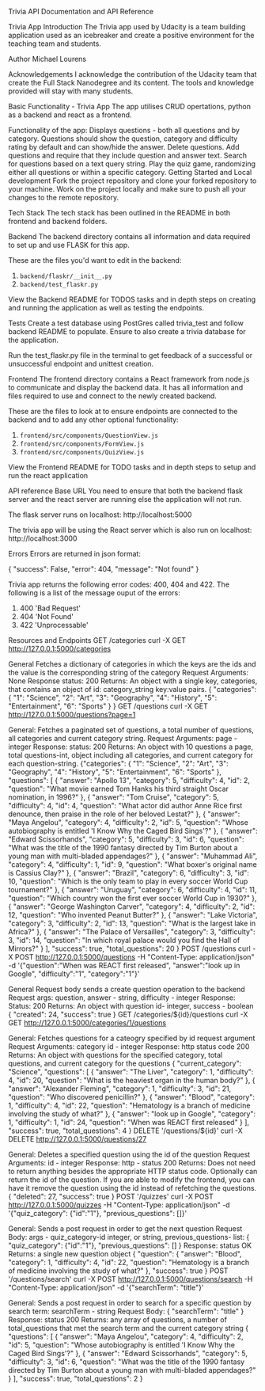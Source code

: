 Trivia API
Documentation and API Reference

Trivia App Introduction
The Trivia app used by Udacity is a team building application used as an icebreaker and create a positive environment for the teaching team and students.

Author
Michael Lourens

Acknowledgements
I acknowledge the contribution of the Udacity team that create the Full Stack Nanodegree and its content. The tools and knowledge provided will stay with many students.

Basic Functionality - Trivia App
The app utilises CRUD opertations, python as a backend and react as a frontend.

Functionality of the app:
Displays questions - both all questions and by category. Questions should show the question, category and difficulty rating by default and can show/hide the answer.
Delete questions.
Add questions and require that they include question and answer text.
Search for questions based on a text query string.
Play the quiz game, randomizing either all questions or within a specific category.
Getting Started and Local development
Fork the project repository and clone your forked repository to your machine. Work on the project locally and make sure to push all your changes to the remote repository.

Tech Stack
The tech stack has been outlined in the README in both frontend and backend folders.

Backend
The backend directory contains all information and data required to set up and use FLASK for this app.

These are the files you'd want to edit in the backend:

1. `backend/flaskr/__init__.py`
2. `backend/test_flaskr.py`

View the Backend README for TODOS tasks and in depth steps on creating and running the application as well as testing the endpoints.

Tests
Create a test database using PostGres called trivia_test and follow backend README to populate. Ensure to also create a trivia database for the application.

Run the test_flaskr.py file in the terminal to get feedback of a successful or unsuccessful endpoint and unittest creation.

Frontend
The frontend directory contains a React framework from node.js to communicate and display the backend data. It has all information and files required to use and connect to the newly created backend.

These are the files to look at to ensure endpoints are connected to the backend and to add any other optional functionality:

1. `frontend/src/components/QuestionView.js`
2. `frontend/src/components/FormView.js`
3. `frontend/src/components/QuizView.js`

View the Frontend README for TODO tasks and in depth steps to setup and run the react application

API reference
Base URL
You need to ensure that both the backend flask server and the react server are running else the application will not run.

The flask server runs on localhost: http://localhost:5000

The trivia app will be using the React server which is also run on localhost: http://localhost:3000

Errors
Errors are returned in json format:

{
"success": False,
"error": 404,
"message": "Not found"
}

Trivia app returns the following error codes: 400, 404 and 422. The following is a list of the message ouput of the errors:

1. 400 'Bad Request'
2. 404 'Not Found'
3. 422 'Unprocessable'

Resources and Endpoints
GET /categories curl -X GET http://127.0.0.1:5000/categories

General
Fetches a dictionary of categories in which the keys are the ids and the value is the corresponding string of the category
Request Arguments: None
Response
status: 200
Returns: An object with a single key, categories, that contains an object of id: category_string key:value pairs.
{
"categories": {
"1": "Science",
"2": "Art",
"3": "Geography",
"4": "History",
"5": "Entertainment",
"6": "Sports"
}
}
GET /questions curl -X GET http://127.0.0.1:5000/questions?page=1

General:
Fetches a paginated set of questions, a total number of questions, all categories and current category string.
Request Arguments: page - integer
Response:
status: 200
Returns: An object with 10 questions a page, total questions-int, object including all categories, and current category for each question-string.
{"categories": {
"1": "Science",
"2": "Art",
"3": "Geography",
"4": "History",
"5": "Entertainment",
"6": "Sports"
},
"questions": [
{
"answer": "Apollo 13",
"category": 5,
"difficulty": 4,
"id": 2,
"question": "What movie earned Tom Hanks his third straight Oscar nomination, in 1996?"
},
{
"answer": "Tom Cruise",
"category": 5,
"difficulty": 4,
"id": 4,
"question": "What actor did author Anne Rice first denounce, then praise in the role of her beloved Lestat?"
},
{
"answer": "Maya Angelou",
"category": 4,
"difficulty": 2,
"id": 5,
"question": "Whose autobiography is entitled 'I Know Why the Caged Bird Sings'?"
},
{
"answer": "Edward Scissorhands",
"category": 5,
"difficulty": 3,
"id": 6,
"question": "What was the title of the 1990 fantasy directed by Tim Burton about a young man with multi-bladed appendages?"
},
{
"answer": "Muhammad Ali",
"category": 4,
"difficulty": 1,
"id": 9,
"question": "What boxer's original name is Cassius Clay?"
},
{
"answer": "Brazil",
"category": 6,
"difficulty": 3,
"id": 10,
"question": "Which is the only team to play in every soccer World Cup tournament?"
},
{
"answer": "Uruguay",
"category": 6,
"difficulty": 4,
"id": 11,
"question": "Which country won the first ever soccer World Cup in 1930?"
},
{
"answer": "George Washington Carver",
"category": 4,
"difficulty": 2,
"id": 12,
"question": "Who invented Peanut Butter?"
},
{
"answer": "Lake Victoria",
"category": 3,
"difficulty": 2,
"id": 13,
"question": "What is the largest lake in Africa?"
},
{
"answer": "The Palace of Versailles",
"category": 3,
"difficulty": 3,
"id": 14,
"question": "In which royal palace would you find the Hall of Mirrors?"
}
],
"success": true,
"total_questions": 20
}
POST /questions curl -X POST http://127.0.0.1:5000/questions -H "Content-Type: application/json" -d '{"question":"When was REACT first released", "answer":"look up in Google", "difficulty":"1", "category":"1"}'

General
Request body
sends a create question operation to the backend
Request args: question, answer - string, difficulty - integer
Response:
Status: 200
Returns: An object with question id- integer, success - boolean
{
"created": 24,
"success": true
}
GET /categories/${id}/questions curl -X GET http://127.0.0.1:5000/categories/1/questions

General:
Fetches questions for a cateogry specified by id request argument
Request Arguments: category id - integer
Response: http status code 200
Returns: An object with questions for the specified category, total questions, and current category for the questions
{
"current_category": "Science",
"questions": [
{
"answer": "The Liver",
"category": 1,
"difficulty": 4,
"id": 20,
"question": "What is the heaviest organ in the human body?"
},
{
"answer": "Alexander Fleming",
"category": 1,
"difficulty": 3,
"id": 21,
"question": "Who discovered penicillin?"
},
{
"answer": "Blood",
"category": 1,
"difficulty": 4,
"id": 22,
"question": "Hematology is a branch of medicine involving the study of what?"
},
{
"answer": "look up in Google",
"category": 1,
"difficulty": 1,
"id": 24,
"question": "When was REACT first released"
}
],
"success": true,
"total_questions": 4
}
DELETE '/questions/${id}' curl -X DELETE http://127.0.0.1:5000/questions/27

General:
Deletes a specified question using the id of the question
Request Arguments: id - integer
Response: http - status 200
Returns: Does not need to return anything besides the appropriate HTTP status code. Optionally can return the id of the question. If you are able to modify the frontend, you can have it remove the question using the id instead of refetching the questions.
{
"deleted": 27,
"success": true
}
POST '/quizzes' curl -X POST http://127.0.0.1:5000/quizzes -H "Content-Type: application/json" -d '{"quiz_category": {"id":"1"}, "previous_questions": []}'

General:
Sends a post request in order to get the next question
Request Body: args - quiz_category-id integer, or string, previous_questions- list:
{
"quiz_category": {"id":"1"}, "previous_questions": []
}
Response: status OK
Returns: a single new question object
{
"question": {
"answer": "Blood",
"category": 1,
"difficulty": 4,
"id": 22,
"question": "Hematology is a branch of medicine involving the study of what?"
},
"success": true
}
POST '/questions/search' curl -X POST http://127.0.0.1:5000/questions/search -H "Content-Type: application/json" -d '{"searchTerm": "title"}'

General:
Sends a post request in order to search for a specific question by search term: searchTerm - string
Request Body:
{
"searchTerm": "title"
}
Response: status 200
Returns: any array of questions, a number of total_questions that met the search term and the current category string
{
"questions": [
{
"answer": "Maya Angelou",
"category": 4,
"difficulty": 2,
"id": 5,
"question": "Whose autobiography is entitled 'I Know Why the Caged Bird Sings'?"
},
{
"answer": "Edward Scissorhands",
"category": 5,
"difficulty": 3,
"id": 6,
"question": "What was the title of the 1990 fantasy directed by Tim Burton about a young man with multi-bladed appendages?"
}
],
"success": true,
"total_questions": 2
}
